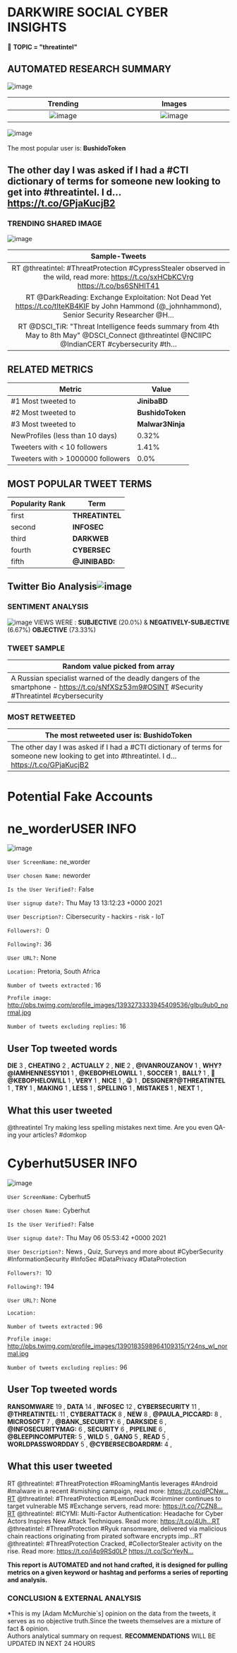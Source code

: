 # DARKWIRE SOCIAL CYBER INSIGHTS 
&#x1F34E; **TOPIC = "threatintel"**

## AUTOMATED RESEARCH SUMMARY
  ![image](darkLogo.png)   

|  Trending  |   Images | 
:-------------------------:|:-------------------------:
|  ![image](assets/threatintel/imageFile1.jpg)     <img width=200/> | ![image](assets/threatintel/imageFile2.jpg) <img width=200/> |   
 
 
![image](assets/threatintel/TWEETS.png)
<br></br>
The most popular user is: **BushidoToken**  
 

## The other day I was asked if I had a #CTI dictionary of terms for someone new looking to get into #threatintel. I d… https://t.co/GPjaKucjB2 

  




### TRENDING SHARED IMAGE

![image](assets/threatintel/twitterPostedImage.png)



|                **Sample-Tweets**        |
| :-------------: |
| RT @threatintel: #ThreatProtection #CypressStealer observed in the wild, read more: https://t.co/sxHCbKCVrg https://t.co/bs6SNHlT41 |
| RT @DarkReading: Exchange Exploitation: Not Dead Yet https://t.co/tIteKB4KIF by John Hammond (@_johnhammond), Senior Security Researcher @H… |
| RT @DSCI_TiR: "Threat Intelligence feeds summary from 4th May to 8th May" @DSCI_Connect @threatintel @NCIIPC @IndianCERT #cybersecurity #th… |

## RELATED METRICS<br>
| Metric | Value |
| ------------- | ------------- |
| #1 Most tweeted to  | **JinibaBD** |
| #2 Most tweeted to  | **BushidoToken** |
| #3 Most tweeted to  | **Malwar3Ninja** |
| NewProfiles (less than 10 days) | 0.32%  |
| Tweeters with < 10 followers  | 1.41%|
| Tweeters with > 1000000 followers  | 0.0%  |



## MOST POPULAR TWEET TERMS 


| Popularity Rank  | Term |
| ------------- | ------------- |
| first  | **THREATINTEL**  |
| second  | **INFOSEC**  |
| third  | **DARKWEB** |
| fourth  | **CYBERSEC**  |
| fifth  | **@JINIBABD:**  |


## Twitter Bio Analysis![image](assets/threatintel/BIO.png)
### SENTIMENT ANALYSIS
![image](assets/threatintel/sentiment.png)
VIEWS WERE : **SUBJECTIVE**  (20.0%) & **NEGATIVELY-SUBJECTIVE** (6.67%) **OBJECTIVE** (73.33%)

### TWEET SAMPLE 
| Random value picked from array |
| ------------- |
|A Russian specialist warned of the deadly dangers of the smartphone - https://t.co/sNfXSz53m9#OSINT #Security #Threatintel #cybersecurity |

### MOST RETWEETED 

| The most retweeted user is: **BushidoToken**  |
| ------------- |
| The other day I was asked if I had a #CTI dictionary of terms for someone new looking to get into #threatintel. I d… https://t.co/GPjaKucjB2 |

# Potential Fake Accounts
 
# ne_worderUSER INFO
![image](http://pbs.twimg.com/profile_images/1393273333945409536/glbu9ub0_normal.jpg)
 
`User ScreenName:` ne_worder 
 
`User chosen Name:` neworder 
 
`Is the User Verified?:` False 
 
`User signup date?:` Thu May 13 13:12:23 +0000 2021 
 
`User Description?:` Cibersecurity - hackirs - risk - IoT 
 
`Followers?: `0 
 
`Following?:` 36 
 
`User URL?:` None 
 
`Location:` Pretoria, South Africa 
 
`Number of tweets extracted`  : 16 
 
`Profile image:` http://pbs.twimg.com/profile_images/1393273333945409536/glbu9ub0_normal.jpg 
 
`Number of tweets excluding replies:` 16 
 

 

 
## User Top tweeted words 
 
**DIE** 3 , **CHEATING** 2 , **ACTUALLY** 2 , **NIE** 2 , **@IVANROUZANOV** 1 , **WHY?@IAMHENNESSY101** 1 , **@KEBOPHELOWILL** 1 , **SOCCER** 1 , **BALL?** 1 , **🥰@KEBOPHELOWILL** 1 , **VERY** 1 , **NICE** 1 , **😛** 1 , **DESIGNER?@THREATINTEL** 1 , **TRY** 1 , **MAKING** 1 , **LESS** 1 , **SPELLING** 1 , **MISTAKES** 1 , **NEXT** 1 , 
 
## What this user tweeted
 
@threatintel Try making less spelling mistakes next time. Are you even QA-ing your articles? #domkop
 
# Cyberhut5USER INFO
![image](http://pbs.twimg.com/profile_images/1390183598964109315/Y24ns_wI_normal.jpg)
 
`User ScreenName:` Cyberhut5 
 
`User chosen Name:` Cyberhut 
 
`Is the User Verified?:` False 
 
`User signup date?:` Thu May 06 05:53:42 +0000 2021 
 
`User Description?:` News , Quiz, Surveys and more about #CyberSecurity #InformationSecurity #InfoSec #DataPrivacy #DataProtection 
 
`Followers?: `10 
 
`Following?:` 194 
 
`User URL?:` None 
 
`Location:`  
 
`Number of tweets extracted`  : 96 
 
`Profile image:` http://pbs.twimg.com/profile_images/1390183598964109315/Y24ns_wI_normal.jpg 
 
`Number of tweets excluding replies:` 96 
 

 

 
## User Top tweeted words 
 
**RANSOMWARE** 19 , **DATA** 14 , **INFOSEC** 12 , **CYBERSECURITY** 11 , **@THREATINTEL:** 11 , **CYBERATTACK** 8 , **NEW** 8 , **@PAULA_PICCARD:** 8 , **MICROSOFT** 7 , **@BANK_SECURITY:** 6 , **DARKSIDE** 6 , **@INFOSECURITYMAG:** 6 , **SECURITY** 6 , **PIPELINE** 6 , **@BLEEPINCOMPUTER:** 5 , **WILD** 5 , **GANG** 5 , **READ** 5 , **WORLDPASSWORDDAY** 5 , **@CYBERSECBOARDRM:** 4 , 
 
## What this user tweeted
 
RT @threatintel: #ThreatProtection #RoamingMantis leverages #Android #malware in a recent #smishing campaign, read more: https://t.co/dPCNw…RT @threatintel: #ThreatProtection #LemonDuck #coinminer continues to target vulnerable MS #Exchange servers, read more: https://t.co/7CZN8…RT @threatintel: #ICYMI: Multi-Factor Authentication: Headache for Cyber Actors Inspires New Attack Techniques. Read more: https://t.co/4Uh…RT @threatintel: #ThreatProtection #Ryuk ransomware, delivered via malicious chain reactions originating from pirated software encrypts imp…RT @threatintel: #ThreatProtection Cracked, #CollectorStealer activity on the rise. Read more: https://t.co/i4p9RSd0LP https://t.co/ScrYeyN…
 

<b> This report is AUTOMATED and not hand crafted, it is designed for pulling metrics on a given keyword or hashtag and performs a series of reporting and analysis.</b>  
### CONCLUSION & EXTERNAL ANALYSIS

*This is my [Adam McMurchie`s] opinion on the data from the tweets, it serves as no objective truth.Since the tweets themselves are a mixture of fact & opinion.<br>
Authors analytical summary on request.
**RECOMMENDATIONS** WILL BE UPDATED IN NEXT  24 HOURS <br>